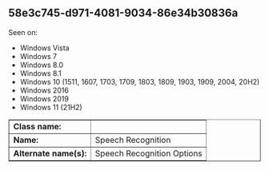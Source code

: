 ## 58e3c745-d971-4081-9034-86e34b30836a

Seen on:
* Windows Vista
* Windows 7
* Windows 8.0
* Windows 8.1
* Windows 10 (1511, 1607, 1703, 1709, 1803, 1809, 1903, 1909, 2004, 20H2)
* Windows 2016
* Windows 2019
* Windows 11 (21H2)

<table border="1" class="docutils">
  <tbody>
    <tr>
      <td><b>Class name:</b></td>
      <td>&nbsp;</td>
    </tr>
    <tr>
      <td><b>Name:</b></td>
      <td>Speech Recognition</td>
    </tr>
    <tr>
      <td><b>Alternate name(s):</b></td>
      <td>Speech Recognition Options</td>
    </tr>
  </tbody>
</table>


